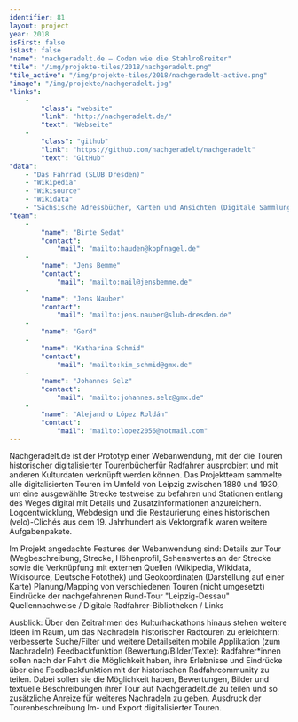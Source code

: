 ```yaml
---
identifier: 81
layout: project
year: 2018
isFirst: false
isLast: false
"name": "nachgeradelt.de – Coden wie die Stahlroßreiter"
"tile": "/img/projekte-tiles/2018/nachgeradelt.png"
"tile_active": "/img/projekte-tiles/2018/nachgeradelt-active.png"
"image": "/img/projekte/nachgeradelt.jpg"
"links":
    -
        "class": "website"
        "link": "http://nachgeradelt.de/"
        "text": "Webseite"
    -
        "class": "github"
        "link": "https://github.com/nachgeradelt/nachgeradelt"
        "text": "GitHub"
"data":
    - "Das Fahrrad (SLUB Dresden)"
    - "Wikipedia"
    - "Wikisource"
    - "Wikidata"
    - "Sächsische Adressbücher, Karten und Ansichten (Digitale Sammlungen der SLUB Dresden)"
"team":
    -
        "name": "Birte Sedat"
        "contact":
            "mail": "mailto:hauden@kopfnagel.de"
    -
        "name": "Jens Bemme"
        "contact":
            "mail": "mailto:mail@jensbemme.de"
    -
        "name": "Jens Nauber"
        "contact":
            "mail": "mailto:jens.nauber@slub-dresden.de"
    -
        "name": "Gerd"
    -
        "name": "Katharina Schmid"
        "contact":
            "mail": "mailto:kim_schmid@gmx.de"
    -
        "name": "Johannes Selz"
        "contact":
            "mail": "mailto:johannes.selz@gmx.de"
    -
        "name": "Alejandro López Roldán"
        "contact":
            "mail": "mailto:lopez2056@hotmail.com"
---
```

Nachgeradelt.de ist der Prototyp einer Webanwendung, mit der die Touren historischer digitalisierter Tourenbücherfür Radfahrer ausprobiert und mit anderen Kulturdaten verknüpft werden können. Das Projektteam sammelte alle digitalisierten Touren im Umfeld von Leipzig zwischen 1880 und 1930, um eine ausgewählte Strecke testweise zu befahren und Stationen entlang des Weges digital mit Details und Zusatzinformationen anzureichern. Logoentwicklung, Webdesign und die Restaurierung eines historischen (velo)-Clichés aus dem 19. Jahrhundert als Vektorgrafik waren weitere Aufgabenpakete.

Im Projekt angedachte Features der Webanwendung sind: Details zur Tour (Wegbeschreibung, Strecke, Höhenprofil, Sehenswertes an der Strecke sowie die Verknüpfung mit externen Quellen (Wikipedia, Wikidata, Wikisource, Deutsche Fotothek) und Geokoordinaten (Darstellung auf einer Karte) Planung/Mapping von verschiedenen Touren (nicht umgesetzt) Eindrücke der nachgefahrenen Rund-Tour "Leipzig-Dessau" Quellennachweise / Digitale Radfahrer-Bibliotheken / Links

Ausblick: Über den Zeitrahmen des Kulturhackathons hinaus stehen weitere Ideen im Raum, um das Nachradeln historischer Radtouren zu erleichtern: verbesserte Suche/Filter und weitere Detailseiten mobile Applikation (zum Nachradeln) Feedbackfunktion (Bewertung/Bilder/Texte): Radfahrer*innen sollen nach der Fahrt die Möglichkeit haben, ihre Erlebnisse und Eindrücke über eine Feedbackfunktion mit der historischen Radfahrcommunity zu teilen. Dabei sollen sie die Möglichkeit haben, Bewertungen, Bilder und textuelle Beschreibungen ihrer Tour auf Nachgeradelt.de zu teilen und so zusätzliche Anreize für weiteres Nachradeln zu geben. Ausdruck der Tourenbeschreibung Im- und Export digitalisierter Touren.
